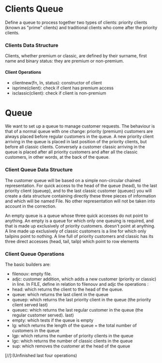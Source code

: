 # Clients Queue
Define a queue to process together two types of clients: priority clients (known as "prime" clients) and traditional clients who come after the priority clients.


### Clients Data Structure
Clients, whether premium or classic, are defined by their surname, first name and binary status: they are premium or non-premium.

#### Client Operations
- clientnew(fn, ln, status): constructor of client
- isprime(client): check if client has premium access
- isclassic(client): check if client is non-premium

# Queue
We want to set up a queue to manage customer requests.
The behaviour is that of a normal queue with one change:
priority (premium) customers are always placed before regular customers in the queue.
A new priority client arriving in the queue is placed in last position of the
priority clients, but before all classic clients. Conversely a customer
classic arriving in the queue is placed after all priority customers and
after all the classic customers, in other words, at the back of the queue.


### Client Queue Data Structure
The customer queue will be based on a simple non-circular chained representation.
For quick access to the head of the queue (head), to the last priority client (queuep),
and to the last classic customer (queuec) you will create a data structure
containing directly these three pieces of information and which will be named File. No other
representation will not be taken into account in the correction.

An empty queue is a queue whose three quick accesses do not point to anything. An empty
is a queue for which only one queuing is required, and that is made up exclusively of priority customers. doesn't point at anything. A line made up exclusively of classic customers is a line for which only tailpins point to nothing. A line full of priority customers and classic has its three direct accesses (head, tail, tailp) which point to row elements


### Client Queue Operations
The basic builders are:
- filenouv: empty file.
- adjc: customer addition, which adds a new customer (priority or
classic) in line.
In FILE, define in relation to filenouv and adjc the operations :
- head: which returns the client to the head of the queue.
- queue: which returns the last client in the queue
- queuep: which returns the last priority client in the queue (the priority client served
last)
- queuec: which returns the last regular customer in the queue (the regular customer served).
last)
- empty: which tests if the queue is empty
- lg: which returns the length of the queue = the total number of customers in the queue
- lgp: which returns the number of priority clients in the queue
- lgc: which returns the number of classic clients in the queue
- sup: which removes the customer at the head of the queue


[//]:(Unfinished last four operations)
